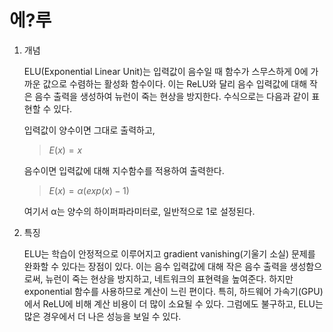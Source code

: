 # 에?루

1. 개념

   ELU(Exponential Linear Unit)는 입력값이 음수일 때 함수가 스무스하게 0에 가까운 값으로 수렴하는 활성화 함수이다. 이는 ReLU와 달리 음수 입력값에 대해 작은 음수 출력을 생성하여 뉴런이 죽는 현상을 방지한다. 수식으로는 다음과 같이 표현할 수 있다.

   입력값이 양수이면 그대로 출력하고,

   > $E(x) = x$

   음수이면 입력값에 대해 지수함수를 적용하여 출력한다.

   > $E(x) =α (exp(x) - 1)$

   여기서 α는 양수의 하이퍼파라미터로, 일반적으로 1로 설정된다.

2. 특징

   ELU는 학습이 안정적으로 이루어지고 gradient vanishing(기울기 소실) 문제를 완화할 수 있다는 장점이 있다. 이는 음수 입력값에 대해 작은 음수 출력을 생성함으로써, 뉴런이 죽는 현상을 방지하고, 네트워크의 표현력을 높여준다. 하지만 exponential 함수를 사용하므로 계산이 느린 편이다. 특히, 하드웨어 가속기(GPU)에서 ReLU에 비해 계산 비용이 더 많이 소요될 수 있다. 그럼에도 불구하고, ELU는 많은 경우에서 더 나은 성능을 보일 수 있다.
